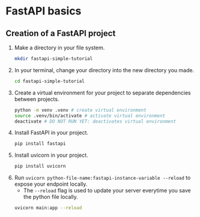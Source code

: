 # FastAPI basics
## Creation of a FastAPI project
1. Make a directory in your file system.
   ```bash
   mkdir fastapi-simple-tutorial
   ```
2. In your terminal, change your directory into the new directory you made.
   ```bash
   cd fastapi-simple-tutorial
   ```
3. Create a virtual environment for your project to separate dependencies between projects.
    ```bash
    python -m venv .venv # create virtual environment
    source .venv/bin/activate # activate virtual environment
    deactivate # DO NOT RUN YET: deactivates virtual environment
    ```
4. Install FastAPI in your project.
    ```bash
    pip install fastapi
    ```
5. Install uvicorn in your project.
    ```bash
    pip install uvicorn
    ```
6. Run `uvicorn python-file-name:fastapi-instance-variable --reload` to expose your endpoint locally.
   - The `--reload` flag is used to update your server everytime you save the python file locally.
   ```bash
   uvicorn main:app --reload
   ```